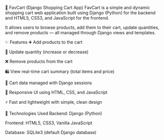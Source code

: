 🛒 FavCart (Django Shopping Cart App)
FavCart is a simple and dynamic shopping cart web application built using Django (Python) for the backend and HTML5, CSS3, and JavaScript for the frontend.

It allows users to browse products, add them to their cart, update quantities, and remove products — all managed through Django views and templates.

✨ Features
➕ Add products to the cart

🔄 Update quantity (increase or decrease)

❌ Remove products from the cart

🛍️ View real-time cart summary (total items and price)

🧠 Cart data managed with Django sessions

🎨 Responsive UI using HTML, CSS, and JavaScript

⚡ Fast and lightweight with simple, clean design

🚀 Technologies Used
Backend: Django (Python)

Frontend: HTML5, CSS3, Vanilla JavaScript

Database: SQLite3 (default Django database)


